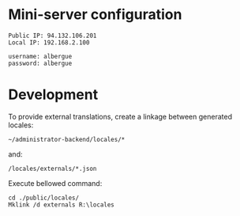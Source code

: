 # Mini-server configuration
```
Public IP: 94.132.106.201
Local IP: 192.168.2.100

username: albergue
password: albergue 
```

# Development
To provide external translations, create a linkage between generated locales:
```
~/administrator-backend/locales/*
```
and:
```
/locales/externals/*.json
```
Execute bellowed command:
```
cd ./public/locales/
Mklink /d externals R:\locales
```
